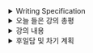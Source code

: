 <details>
<summary>Writing Specification</summary>
<div markdown="1">

>Date : 22.01.24
>
>강좌 분류 : Pytorch
>
>>강좌 번호 : 1
>>
>>제목 : Introduction to Pytorch
>
>>강좌 번호 : 2
>>
>>제목 : Pytorch Basics
>
>>강좌 번호 : 3
>>
>>제목 : Pytorch 프로젝트 구조 이해하기

</div>
</details>

<details>
<summary>오늘 들은 강의 총평</summary>
<div markdown="1">

드디어, 파이토치 강의가 시작되었다.

음.. 배우긴 했는데, 직접한 건 많이 없었다.

Tip 위주로 다루면 Tip을 익히고, 전체적인 작성 규약에 대해 알아보면서 직접 작성해보는 시간을 가져보겠다.

다행인 건 이번 주부터는 강의 내용이 길지는 않아서 듣는데 부담이 없다.

~~내 공부를 더 하면서 부스트캠프 외 필요한 공부를 더 할 수 있을 것 같다.~~

??? : 아니 과제가 뭐 이렇게 많ㅇ..

</div>
</details>

<details>
<summary>강의 내용</summary>
<div markdown="1">

<details>
<summary>Introduction to Pytorch</summary>
<div markdown="1">

Computational Graph : 연산의 과정을 그래프로 표현

> Define and Run(Static Graph) : 그래프를 먼저 정의함 -> 실행 시점에서 데이터를 feed
> 
> Define by Run(Dynamic Computational Graph, DCG) : 실행을 하면서 그래프를 생성하는 방식

>> 그래프 생성 타입에 따라서 굉장히 많은 차이가 존재함.
>>
>> 1. 동적 그래프 방식은 실행 중 즉시 내부 값을 확인 가능하다.
>>
>> 2. 동적 그래프 방식은 코딩하기 편함(sess.run이 없어.)
>>
>> 3. 정적 그래프 방식은 Production과 Scalability에 장점이 있음.

>>> Production의 의미에는 Cloud 연결, TPU, multi GPU 등을 의미하지만
>>>
>>> 내 경험상 가장 정적 그래프 방식의 강점은 C++의 포팅이 편하다는 점이 있다.
>>>
>>> 동적 그래프 방식은 C++로 포팅할 때 그 그래프 구조를 C++에서 일일이 정해주어야 포팅이 가능했다.
>>>
>>> 그래서 몇몇 라이브러리가 현재 ONNX 모듈로 바꿔주는 함수를 지원하긴 하는데, 대부분이 완벽하지 않다.
>>>
>>> 반대로 말하면, 동적 그래프 방식이 그만큼 능동적인 코딩이 가능하단 의미이기도 하다.

Pytorch = Numpy + AutoGrad(자동미분) + Function(신경망 구성에 필요한 함수를 지원)

</div>
</details>

<details>
<summary>Pytorch Basics</summary>
<div markdown="1">

Tensor in Pytorch = N-dimensional Arrays in  Numpy

넘파이의 ndarray와 생성 방식이 동일하다.(List로 불러오기)
> ndarray로 Tensor를 만드는 것도 가능하다.

그 외 함수들도 거의 비슷하게 지원한다.
> (ndim = 차원 수를 반환, shape = 차원 형태와 각 차원의 element 숫자를 반환)

Tensor의 차원, 형태를 handling하는 대표적인 함수는 아래와 같음.

> 1. view : 입력된 tensor의 shape를 입력된 형태로 변환한다. 출력은 입력된 tensor의 값을 "참조"한다. 
> 
> 2. reshape : 입력된 tensor의 shape를 입력된 형태로 변환한다. 출력은 입력된 tensor의 값을 "복사"한다. 
>> 이를 view와 reshape은 contiguity 보장의 차이가 있다고 말하며, 보통 view를 많이 쓰게 될 것임.
>
> 3. squeeze : 차원의 개수가 1인 차원을 삭제한다.
> 
> 4. unsqueeze : 차원의 개수가 1인 차원을 추가해준다.

Tensor의 연산도 Numpy 행렬의 연산과 거의 같음. 단 행렬 곱셈 연산은 아래와 같은 차이를 보임.

> 1. dot : Numpy와 달리 1-D Tensor, Vector간의 연산만을 지원함.
> 
> 2. mm : 2-D 이상의 행렬간의 곱셈 연산, broadcasting 지원을 안함.(가장 많이 씀.)
> 
> 3. matmul : 2-D 이상의 행렬간의 곱셈 연산, broadcasting 지원을 함. (의도치 않은 결과를 초래할 수 있음.)

그 외 손실함수, softmax, one-hot vector 변환과 같은 다양한 함수를 nn.functional 모듈을 통해 지원하고 있음.

Autograd는 자동 미분을 지원하는 개념으로, backward 함수를 사용하면 미분값을 반환해 줌.

예시를 들어서 설명하려고 하신 것 같은데, 어쨋든 tensor를 생성하여 자동 미분을 활성화하려면,

생성 단계에서 requires_grad를 True로 명시해줘야함.

그러나 nn.linear같은 대부분의 layer함수들은 이 옵션이 default로 되어 있음.

</div>
</details>

<details>
<summary>Pytorch 프로젝트 구조 이해하기</summary>
<div markdown="1">

강의 과정에서 Pytorch Template에 대해서 알게 되었다.

사실 처음부터 작성하려면 굉장히 막막한 감이 있는데 굉장히 도움이 된 느낌이 있다.

주어진 template에서 먼저 확인하는 파일은 train.py이다.

argparse를 이용한 configuration 설정과 데이터 로드 하는 부분, train하는 부분을 집중적으로 봐야함.

jupyter notebook을 벗어나야 하는 이유는 파이토치 프로젝트 구조상,

data_centric AI(대용량 데이터를 처리하는 AI)시대에서 terminal에서 실행시켜야하는 경우가 많기 때문임.

이 때문에 대화형 코딩에서 벗어난 코딩도 굉장히 중요한 요소가 되었음.


</div>
</details>

</div>
</details>

<details>
<summary>후일담 및 차기 계획</summary>
<div markdown="1">

뭔가 한 것이 없는데 너무 졸렸다.

일찍 일어나서 작성했는데, 요즘 이런 삶이 반복되다보니 커피 섭취량이 늘었다.

아메리카노 뽑아먹을 시간이 없어 편의점 커피를 마시는데,

건강에 영향이 있을 여지가 있는 것이 조금 걱정임.(특히 살 찌는 거)

차기 계획

0. 마무리 못한 1~3강 기본과제 풀기

1. Pytorch 4강 5강 듣고 기본과제 풀기
   
2. 코딩 기본과제 풀기

3. 논문 찾아보기
   
</div>
</details>


